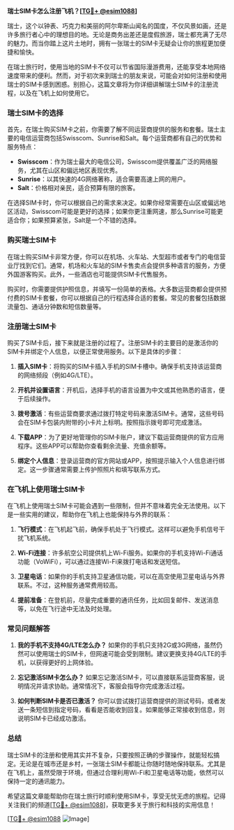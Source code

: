 **瑞士SIM卡怎么注册飞机？[[TG💪+ @esim1088](https://t.me/s/esim1088)]**

瑞士，这个以钟表、巧克力和美丽的阿尔卑斯山闻名的国度，不仅风景如画，还是许多旅行者心中的理想目的地。无论是商务出差还是度假旅游，瑞士都充满了无尽的魅力。而当你踏上这片土地时，拥有一张瑞士的SIM卡无疑会让你的旅程更加便捷和愉快。

在瑞士旅行时，使用当地的SIM卡不仅可以节省国际漫游费用，还能享受本地网络速度带来的便利。然而，对于初次来到瑞士的朋友来说，可能会对如何注册和使用瑞士的SIM卡感到困惑。别担心，这篇文章将为你详细讲解瑞士SIM卡的注册流程，以及在飞机上如何使用它。

### 瑞士SIM卡的选择

首先，在瑞士购买SIM卡之前，你需要了解不同运营商提供的服务和套餐。瑞士主要的电信运营商包括Swisscom、Sunrise和Salt。每个运营商都有自己的优势和服务特点：

- **Swisscom**：作为瑞士最大的电信公司，Swisscom提供覆盖广泛的网络服务，尤其在山区和偏远地区表现优秀。
- **Sunrise**：以其快速的4G网络著称，适合需要高速上网的用户。
- **Salt**：价格相对亲民，适合预算有限的旅客。

在选择SIM卡时，你可以根据自己的需求来决定。如果你经常需要在山区或偏远地区活动，Swisscom可能是更好的选择；如果你更注重网速，那么Sunrise可能更适合你；如果预算紧张，Salt是一个不错的选择。

### 购买瑞士SIM卡

在瑞士购买SIM卡非常方便，你可以在机场、火车站、大型超市或者专门的电信营业厅找到它们。通常，机场和火车站的SIM卡售卖点会提供多种语言的服务，方便外国游客购买。此外，一些酒店也可能提供SIM卡代售服务。

购买时，你需要提供护照信息，并填写一份简单的表格。大多数运营商都会提供预付费的SIM卡套餐，你可以根据自己的行程选择合适的套餐。常见的套餐包括数据流量包、通话分钟数和短信数量等。

### 注册瑞士SIM卡

购买了SIM卡后，接下来就是注册的过程了。注册SIM卡的主要目的是激活你的SIM卡并绑定个人信息，以便正常使用服务。以下是具体的步骤：

1. **插入SIM卡**：将购买的SIM卡插入手机的SIM卡槽中。确保手机支持该运营商的网络频段（例如4G/LTE）。

2. **开机并设置语言**：开机后，选择手机的语言设置为中文或其他熟悉的语言，便于后续操作。

3. **拨号激活**：有些运营商要求通过拨打特定号码来激活SIM卡。通常，这些号码会在SIM卡包装内附带的小卡片上标明。按照指示拨号即可完成激活。

4. **下载APP**：为了更好地管理你的SIM卡账户，建议下载运营商提供的官方应用程序。这些APP可以帮助你查看剩余流量、充值余额等。

5. **绑定个人信息**：登录运营商的官方网站或APP，按照提示输入个人信息进行绑定。这一步骤通常需要上传护照照片和填写联系方式。

### 在飞机上使用瑞士SIM卡

在飞机上使用瑞士SIM卡可能会遇到一些限制，但并不意味着完全无法使用。以下是一些实用的建议，帮助你在飞机上也能保持与外界的联系：

1. **飞行模式**：在飞机起飞前，确保手机处于飞行模式。这样可以避免手机信号干扰飞机系统。

2. **Wi-Fi连接**：许多航空公司提供机上Wi-Fi服务。如果你的手机支持Wi-Fi通话功能（VoWiFi），可以通过连接Wi-Fi来拨打电话和发送短信。

3. **卫星电话**：如果你的手机支持卫星通信功能，可以在高空使用卫星电话与外界联系。不过，这种服务通常费用较高。

4. **提前准备**：在登机前，尽量完成重要的通讯任务，比如回复邮件、发送消息等，以免在飞行途中无法及时处理。

### 常见问题解答

1. **我的手机不支持4G/LTE怎么办？**
   如果你的手机只支持2G或3G网络，虽然仍然可以使用瑞士的SIM卡，但网速可能会受到限制。建议更换支持4G/LTE的手机，以获得更好的上网体验。

2. **忘记激活SIM卡怎么办？**
   如果忘记激活SIM卡，可以直接联系运营商客服，说明情况并请求协助。通常情况下，客服会指导你完成激活过程。

3. **如何判断SIM卡是否已激活？**
   你可以尝试拨打运营商提供的测试号码，或者发送一条短信到指定号码，看看是否能收到回复。如果能够正常接收到信息，则说明SIM卡已经成功激活。

### 总结

瑞士SIM卡的注册和使用其实并不复杂，只要按照正确的步骤操作，就能轻松搞定。无论是在城市还是乡村，一张瑞士SIM卡都能让你随时随地保持联系。尤其是在飞机上，虽然受限于环境，但通过合理利用Wi-Fi和卫星电话等功能，依然可以保持一定的通讯能力。

希望这篇文章能帮助你在瑞士旅行时顺利使用SIM卡，享受无忧无虑的旅程。记得关注我们的频道[[TG💪+ @esim1088](https://t.me/s/esim1088)]，获取更多关于旅行和科技的实用信息！

[[TG💪+ @esim1088](https://t.me/s/esim1088) ![Image](https://i.postimg.cc/4NQfJmqS/Snipaste-2025-05-13-00-14-12.png)]